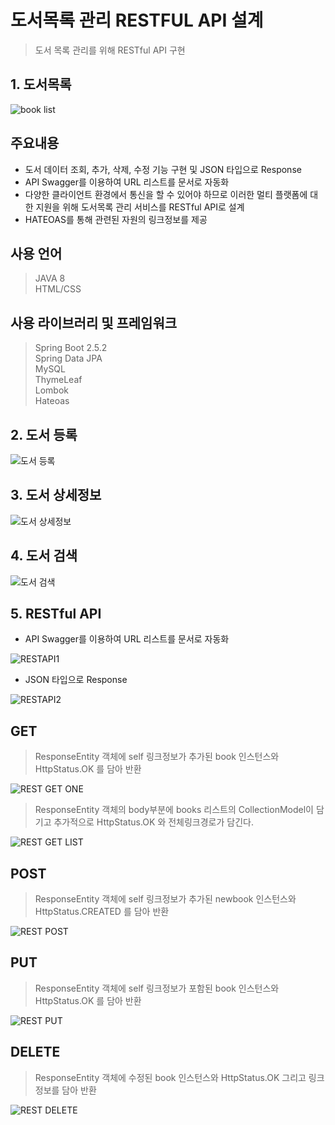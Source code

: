 # 도서목록 관리 RESTFUL API 설계

> 도서 목록 관리를 위해 RESTful API 구현


## 1. 도서목록
![book list](https://user-images.githubusercontent.com/37195463/135093257-a3904c57-2628-463e-8d45-479a35555c96.png)

## 주요내용
+ 도서 데이터 조회, 추가, 삭제, 수정 기능 구현 및 JSON 타입으로 Response
+ API Swagger를 이용하여 URL 리스트를 문서로 자동화
+ 다양한 클라이언트 환경에서 통신을 할 수 있어야 하므로 이러한 멀티 플랫폼에 대한 지원을 위해 도서목록 관리 서비스를 RESTful API로 설계
+ HATEOAS를 통해 관련된 자원의 링크정보를 제공


## 사용 언어
> JAVA 8  
> HTML/CSS

## 사용 라이브러리 및 프레임워크
> Spring Boot 2.5.2  
> Spring Data JPA  
> MySQL  
> ThymeLeaf  
> Lombok  
> Hateoas  


## 2. 도서 등록
![도서 등록](https://user-images.githubusercontent.com/37195463/134950275-f42f56c9-a27f-46b1-b7a9-5ca7b3aa99d5.png)

## 3. 도서 상세정보
![도서 상세정보](https://user-images.githubusercontent.com/37195463/134950277-d7f61f23-6d2b-47bd-876c-742ce535b041.png)

## 4. 도서 검색
![도서 검색](https://user-images.githubusercontent.com/37195463/134950273-c15e85e4-f4ef-40a5-9e23-042b9c5bc427.png)

## 5. RESTful API
+ API Swagger를 이용하여 URL 리스트를 문서로 자동화

![RESTAPI1](https://user-images.githubusercontent.com/37195463/134950271-3fa0c993-945f-40b5-a356-19c2178fb4d3.png)

+ JSON 타입으로 Response

![RESTAPI2](https://user-images.githubusercontent.com/37195463/132295058-119fadf4-4682-43f2-80d7-10e258f13dd4.png)

## GET
> ResponseEntity 객체에 self 링크정보가 추가된 book 인스턴스와 HttpStatus.OK 를 담아 반환

![REST GET ONE](https://user-images.githubusercontent.com/37195463/134795714-d1b82496-cdfe-4c0c-a433-4896335db840.png) 

> ResponseEntity 객체의 body부분에 books 리스트의 CollectionModel이 담기고 추가적으로 HttpStatus.OK 와 전체링크경로가 담긴다.

![REST GET LIST](https://user-images.githubusercontent.com/37195463/134795711-f566d2ac-15c9-4013-9c9c-11740e056c2b.png)
 

## POST
> ResponseEntity 객체에 self 링크정보가 추가된 newbook 인스턴스와 HttpStatus.CREATED 를 담아 반환

![REST POST](https://user-images.githubusercontent.com/37195463/134795710-f78ea155-1c4c-4289-8bdc-1ebd053ae0c2.png)
 

## PUT
> ResponseEntity 객체에 self 링크정보가 포함된 book 인스턴스와 HttpStatus.OK 를 담아 반환

![REST PUT](https://user-images.githubusercontent.com/37195463/135095317-aba03b72-772a-409e-aa18-667c729b9e80.png)

## DELETE
> ResponseEntity 객체에 수정된 book 인스턴스와 HttpStatus.OK 그리고 링크정보를 담아 반환

![REST DELETE](https://user-images.githubusercontent.com/37195463/135095322-d9184cbf-e04c-49ac-b62a-2a7d750b5ff7.png)
